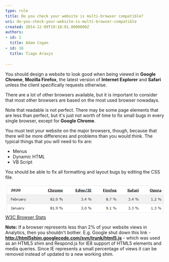 ```yaml
---
type: rule
title: Do you check your website is multi-browser compatible?
uri: do-you-check-your-website-is-multi-browser-compatible
created: 2014-12-09T19:18:01.0000000Z
authors:
- id: 1
  title: Adam Cogan
- id: 16
  title: Tiago Araujo

---
```


You should design a website to look good when being viewed in **Google Chrome**, **Mozilla Firefox**, the latest version of **Internet Explorer** and **Safari** unless the client specifically requests otherwise.

There are a lot of other browsers available, but it is important to consider that most other browsers are based on the most used browser nowadays.
 
Note that readable is not perfect. There may be some page elements that are less than perfect, but it's just not worth of time to fix small bugs in every single browser, except for **Google Chrome**.


You must test your website on the major browsers, though, because that there will be more differences and problems than you would think. The typical things that you will need to fix are:

- Menus
- Dynamic HTML
- VB Script


You should be able to fix all formatting and layout bugs by editing the CSS file.

![Browsers statistics in 2020 – Know more in](BrowserUsageStats2020.png)[W3C Browser Stats](http://www.w3schools.com/browsers/browsers_stats.asp)


**Note:** If a browser represents less than 2% of your website views in Analytics, then you shouldn't bother. 
E.g. Google shut down this link - **http://html5shim.googlecode.com/svn/trunk/html5.js** - which was used as an HTML5 shim and Respond.js for IE8 support of HTML5 elements and media queries. Since IE represents a small percentage of views it can be removed instead of updated to a new working shim.
